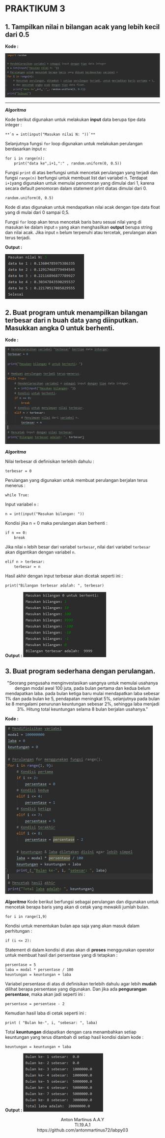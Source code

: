 # PRAKTIKUM 3
## 1. Tampilkan nilai n bilangan acak yang lebih kecil dari 0.5
**Kode :**

![Lat_1](https://github.com/antonmartinus72/labpy03/blob/master/img/Lat_1.PNG)

***

***Algoritma***

Kode berikut digunakan untuk melakukan **input** data berupa tipe data integer :

    **`n = int(input("Masukan nilai N: "))`**
 
Selanjutnya fungsi `for` loop digunakan untuk melakukan perulangan berdasarkan input `n`:

    for i in range(n):
	    print("data ke",i+1,":" , random.uniform(0, 0.5))

Fungsi `print` di atas berfungsi untuk mencetak perulangan yang terjadi dan  fungsi `range(n)` berfungsi untuk membuat list dari variabel n. Terdapat `i+1`yang digunakan untuk memulai penomoran yang dimulai dari 1, karena secara default penomoran dalam statement print diatas dimulai dari 0.

    random.uniform(0, 0.5)
Kode di atas digunakan untuk mendapatkan nilai acak dengan tipe data float yang di mulai dari  0 sampai 0,5.

Fungsi `for` loop akan terus mencetak baris baru sesuai nilai yang di masukan ke dalam input `n` yang akan menghasilkan **output** berupa string dan nilai acak. Jika input `n` belum terpenuhi atau tercetak, perulangan akan terus terjadi.

**Output :**

![Lat_1_Output](https://github.com/antonmartinus72/labpy03/blob/master/img/Lat_1_Output.PNG)

## 2. Buat program untuk menampilkan bilangan terbesar dari n buah data yang diinputkan. Masukkan angka 0 untuk berhenti.

**Kode :**

![Lat_2](https://github.com/antonmartinus72/labpy03/blob/master/img/Lat_2.PNG)

***Algoritma***

Nilai terbesar di definisikan terlebih dahulu :

    terbesar = 0

Perulangan yang digunakan untuk membuat perulangan berjalan terus menerus :

    while True:

Input variabel `n` :

    n = int(input("Masukan bilangan: "))
Kondisi jika n = 0 maka perulangan akan berhenti :

    if n == 0:
	    break
Jika nilai `n` lebih besar dari variabel `terbesar`, nilai dari variabel `terbesar` akan digantikan dengan variabel `n`.

    elif n > terbesar:
	    terbesar = n

Hasil akhir dengan input terbesar akan dicetak seperti ini :

    print("Bilangan terbesar adalah: ", terbesar)
    
**Output :**
   ![Lat_2_Output](https://github.com/antonmartinus72/labpy03/blob/master/img/Lat_2_Output.PNG)
    
## 3. Buat program sederhana dengan perulangan. 
<p align=center>"Seorang pengusaha menginvestasikan uangnya untuk memulai usahanya dengan modal awal 100 juta, pada bulan pertama dan kedua belum mendapatkan laba. pada bulan ketiga baru mulai mendapatkan laba sebesar 1% dan pada bulan ke 5, pendapatan meningkat 5%, selanjutnya pada bulan ke 8 mengalami penurunan keuntungan sebesar 2%, sehingga laba menjadi 3%. Hitung total keuntungan selama 8 bulan berjalan usahanya."<p>

**Kode :**

![Pro_1](https://github.com/antonmartinus72/labpy03/blob/master/img/Pro_1.png)

***Algoritma***
Kode berikut berfungsi sebagai perulangan dan digunakan untuk mencetak berapa baris yang akan di cetak yang mewakili jumlah bulan.

    for i in range(1,9)
Kondisi untuk menentukan bulan apa saja yang akan masuk dalam perhitungan :

    if (i <= 2):
Statement di dalam kondisi di atas akan di **proses** menggunakan operator untuk membuat hasil dari persentase yang di tetapkan :

    persentase = 5  
    laba = modal * persentase / 100
    keuntungan = keuntungan + laba
Variabel persentase di atas di definisikan terlebih dahulu agar lebih **mudah** dilihat berapa persentase yang digunakan. Dan jika ada **pengurangan persentase**, maka akan jadi seperti ini :

    persentase = persentase - 2

Kemudian hasil laba di cetak seperti ini :

    print ( "Bulan ke-", i, "sebesar: ", laba)

Total **keuntungan** didapatkan dengan cara menambahkan setiap keuntungan yang terus ditambah di setiap hasil kondisi dalam kode :

    keuntungan = keuntungan + laba

**Output :**
![Pro_1_Output](https://github.com/antonmartinus72/labpy03/blob/master/img/Pro_1_Output.PNG)

<p align=center>
Anton Martinus A.A.Y
<br>
TI.19.A.1
<br>
https://github.com/antonmartinus72/labpy03